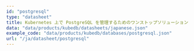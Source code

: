 ```yaml
---
id: "postgresql"
type: "datasheet"
title: Kubernetes 上で PostgreSQL を管理するためのワンストップソリューション
data: "data/products/kubedb/datasheets/japanese.json"
example_code: "data/products/kubedb/databases/postgresql.json"
url: "/ja/datasheet/postgresql"
---
```

